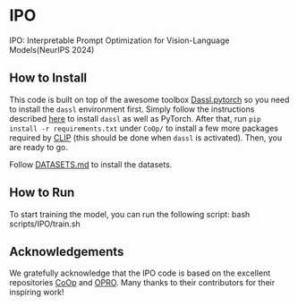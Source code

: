# IPO
IPO: Interpretable Prompt Optimization for Vision-Language Models(NeurIPS 2024)
## How to Install
This code is built on top of the awesome toolbox [Dassl.pytorch](https://github.com/KaiyangZhou/Dassl.pytorch) so you need to install the `dassl` environment first. Simply follow the instructions described [here](https://github.com/KaiyangZhou/Dassl.pytorch#installation) to install `dassl` as well as PyTorch. After that, run `pip install -r requirements.txt` under `CoOp/` to install a few more packages required by [CLIP](https://github.com/openai/CLIP) (this should be done when `dassl` is activated). Then, you are ready to go.

Follow [DATASETS.md](DATASETS.md) to install the datasets.

## How to Run
To start training the model, you can run the following script:
bash scripts/IPO/train.sh


## Acknowledgements
We gratefully acknowledge that the IPO code is based on the excellent repositories [CoOp](https://github.com/KaiyangZhou/CoOp/tree/main) and [OPRO](https://github.com/google-deepmind/opro). Many thanks to their contributors for their inspiring work!
